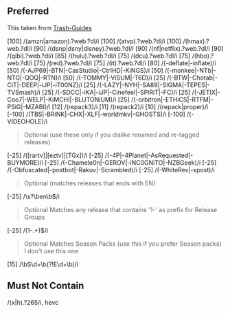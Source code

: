## Preferred

This taken from [Trash-Guides](https://trash-guides.info/Sonarr/V3/Sonarr-Release-Profile-RegEx/)

[100] /(amzn|amazon).?web.?dl/i
[100] /(atvp).?web.?dl/i
[100] /(hmax).?web.?dl/i
[90] /(dsnp|dsny|disney).?web.?dl/i
[90] /(nf|netflix).?web.?dl/i
[90] /(qibi).?web.?dl/i
[85] /(hulu).?web.?dl/i
[75] /(dcu).?web.?dl/i
[75] /(hbo).?web.?dl/i
[75] /(red).?web.?dl/i
[75] /(it).?web.?dl/i
[80] /(-deflate|-inflate)/i
[50] /(-AJP69|-BTN|-CasStudio|-CtrlHD|-KiNGS)/i
[50] /(-monkee|-NTb|-NTG|-QOQ|-RTN)/i
[50] /(-TOMMY|-ViSUM|-T6D)/i
[25] /(-BTW|-Chotab|-CiT|-DEEP|-iJP|-iT00NZ)/i
[25] /(-LAZY|-NYH|-SA89|-SIGMA|-TEPES|-TVSmash)/i
[25] /(-SDCC|-iKA|-iJP|-Cinefeel|-SPiRiT|-FC)/i
[25] /(-JETIX|-Coo7|-WELP|-KiMCHI|-BLUTONiUM)/i
[25] /(-orbitron|-ETHiCS|-RTFM|-PSiG|-MZABI)/i
[12] /(repack3)/i
[11] /(repack2)/i
[10] /(repack|proper)/i
[-100] /(TBS|-BRiNK|-CHX|-XLF|-worldmkv|-GHOSTS)/i
[-100] /(-VIDEOHOLE)/i

> Optional (use these only if you dislike renamed and re-tagged releases)

[-25] /(\[rartv\]|\[eztv\]|\[TGx\])/i
[-25] /(-4P|-4Planet|-AsRequested|-BUYMORE)/i
[-25] /(-Chamele0n|-GEROV|-iNC0GNiTO|-NZBGeek)/i
[-25] /(-Obfuscated|-postbot|-Rakuv|-Scrambled)/i
[-25] /(-WhiteRev|-xpost)/i

> Optional (matches releases that ends with EN)

[-25] /\s?\ben\b$/i

> Optional Matches any release that contains '1-' as prefix for Release Groups

[-25] /(1-.+)$/i

> Optional Matches Season Packs (use this if you prefer Season packs)
> I don't use this one

[15] /\bS\d+\b(?!E\d+\b)/i

## Must Not Contain

/(x|h)\.?265/i, hevc
